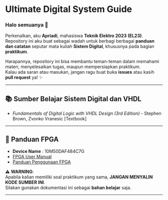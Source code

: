 # Ultimate Digital System Guide

### Halo semuanya 👋
Perkenalkan, aku **Apriadi**, mahasiswa **Teknik Elektro 2023 (EL23)**.  
Repository ini aku buat sebagai wadah untuk berbagi berbagai **panduan dan catatan** seputar mata kuliah **Sistem Digital**, khususnya pada bagian **praktikum**.

Harapannya, repository ini bisa membantu teman-teman dalam memahami materi, menyelesaikan tugas, maupun mempersiapkan praktikum.  
Kalau ada saran atau masukan, jangan ragu buat buka **issues** atau kasih **pull request** ya! ✨

---

## 📚 Sumber Belajar Sistem Digital dan VHDL
- *Fundamentals of Digital Logic with VHDL Design (3rd Edition)* - Stephen Brown, Zvonko Vranesic [Textbook]

---

## 🔌 Panduan FPGA
- **Device Name** : 10M50DAF484C7G  
- [FPGA User Manual](https://drive.google.com/file/d/11_tTxa4eZcXPIQl6Rjy1ZpSjOCW4L0Z5/view?usp=sharing)  
- [Panduan Penggunaan FPGA](https://drive.google.com/file/d/1Lx4Zb-LqUp0FHMTPzTzYsApsQqLu1N9I/view?usp=sharing)  

⚠️ **WARNING**:  
Apabila kalian memiliki soal praktikum yang sama, **JANGAN MENYALIN KODE SUMBER INI**.  
Silakan gunakan dokumentasi ini sebagai **bahan belajar** saja.  

---
